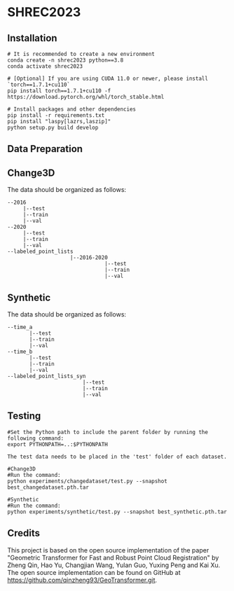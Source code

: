 # SHREC2023

## Installation

```
# It is recommended to create a new environment
conda create -n shrec2023 python==3.8
conda activate shrec2023

# [Optional] If you are using CUDA 11.0 or newer, please install `torch==1.7.1+cu110`
pip install torch==1.7.1+cu110 -f https://download.pytorch.org/whl/torch_stable.html

# Install packages and other dependencies
pip install -r requirements.txt
pip install "laspy[lazrs,laszip]"
python setup.py build develop 

```

## Data Preparation

## Change3D
The data should be organized as follows:
```
--2016
     |--test
     |--train
     |--val
--2020
     |--test
     |--train
     |--val
--labeled_point_lists
                    |--2016-2020
                               |--test
                               |--train
                               |--val
```                    
 ## Synthetic
The data should be organized as follows:
```
--time_a
       |--test
       |--train
       |--val
--time_b
       |--test
       |--train
       |--val
--labeled_point_lists_syn
                        |--test
                        |--train
                        |--val
```

## Testing

```
#Set the Python path to include the parent folder by running the following command:
export PYTHONPATH=..:$PYTHONPATH

The test data needs to be placed in the 'test' folder of each dataset.

#Change3D
#Run the command:
python experiments/changedataset/test.py --snapshot best_changedataset.pth.tar

#Synthetic
#Run the command:
python experiments/synthetic/test.py --snapshot best_synthetic.pth.tar

```

## Credits

This project is based on the open source implementation of the paper "Geometric Transformer for Fast and Robust Point Cloud Registration" by Zheng Qin, Hao Yu, Changjian Wang, Yulan Guo, Yuxing Peng and Kai Xu. The open source implementation can be found on GitHub at https://github.com/qinzheng93/GeoTransformer.git.
